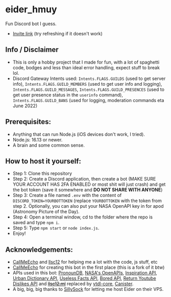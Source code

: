 # eider_hmuy
Fun Discord bot I guess.
- [Invite link](https://hmuy.ml/eider/) (try refreshing if it doesn't work)

## Info / Disclaimer
- This is only a hobby project that I made for fun, with a lot of spaghetti code, bodges and less than ideal error handling, expect stuff to break lol.
- Discord Gateway Intents used: `Intents.FLAGS.GUILDS` (used to get server info), `Intents.FLAGS.GUILD_MEMBERS` (used to get user info and logging), `Intents.FLAGS.GUILD_MESSAGES`, `Intents.FLAGS.GUILD_PRESENCES` (used to get user presence status in the `userinfo` command), `Intents.FLAGS.GUILD_BANS` (used for logging, moderation commands eta June 2022)

## Prerequisites:
- Anything that can run Node.js (iOS devices don't work, I tried).
- Node.js: 16.13 or newer.
- A brain and some common sense.

## How to host it yourself: 
- Step 1: Clone this repository
- Step 2: Create a Discord application, then create a bot (MAKE SURE YOUR ACCOUNT HAS 2FA ENABLED or most shit will just crash) and get the bot token (save it somewhere and **DO NOT SHARE WITH ANYONE**)
- Step 3: Create a file named `.env` with the content of `DISCORD_TOKEN=YOURBOTTOKEN` (replace `YOURBOTTOKEN` with the token from step 2. Optionally, you can also put your NASA OpenAPI key in for apod (Astronomy Picture of the Day). 
- Step 4: Open a terminal window, cd to the folder where the repo is saved and type `npm i`.
- Step 5: Type `npm start` or `node index.js`.
- Enjoy!
## Acknowledgements: 
- [CallMeEcho](https://github.com/CallMeEchoCodes) and [llsc12](https://github.com/llsc12) for helping me a lot with the code, js stuff, etc 
- [CallMeEcho](https://github.com/CallMeEchoCodes) for creating this bot in the first place (this is a fork of it btw)
- APIs used in this bot: [PronounDB](https://pronoundb.org), [NASA's OpenAPIs](https://api.nasa.gov/), [Inspiration API](https://inspiration.goprogram.ai/), [Urban Dictionary API](https://www.urbandictionary.com/), [Useless Facts API](https://uselessfacts.jsph.pl/random.json?language=en), [Bored API](https://www.boredapi.com/api/activity/), [Return Youtube Dislikes API](https://returnyoutubedislike.com) and ~~[llsc12.ml](https://llsc12.ml)~~ replaced by [ytdl-core](https://www.npmjs.com/package/ytdl-core), [Canister](https://canister.me/).
- A big, big, big thanks to [SillySock](https://github.com/Sillysockk) for letting me host Eider on their VPS.
